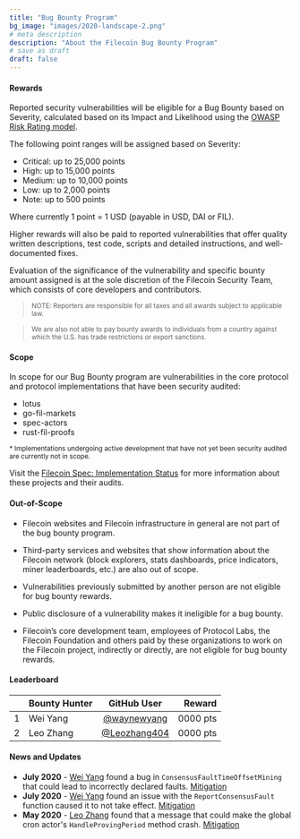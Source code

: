```yaml
---
title: "Bug Bounty Program"
bg_image: "images/2020-landscape-2.png"
# meta description
description: "About the Filecoin Bug Bounty Program"
# save as draft
draft: false
---
```


#### Rewards

Reported security vulnerabilities will be eligible for a Bug Bounty based on Severity, calculated based on its Impact and Likelihood using the [OWASP Risk Rating model](https://owasp.org/www-community/OWASP_Risk_Rating_Methodology).

The following point ranges will be assigned based on Severity:

  - Critical: up to 25,000 points
  - High: up to 15,000 points
  - Medium: up to 10,000 points
  - Low: up to 2,000 points
  - Note: up to 500 points

Where currently 1 point = 1 USD (payable in USD, DAI or FIL).

Higher rewards will also be paid to reported vulnerabilities that offer quality written descriptions, test code, scripts and detailed instructions, and well-documented fixes.

Evaluation of the significance of the vulnerability and specific bounty amount assigned is at the sole discretion of the Filecoin Security Team, which consists of core developers and contributors.


> <small>NOTE: Reporters are responsible for all taxes and all awards subject to applicable law.</small>

> <small>We are also not able to pay bounty awards to individuals from a country against which the U.S. has trade restrictions or export sanctions.</small>


#### Scope

In scope for our Bug Bounty program are vulnerabilities in the core protocol and protocol implementations that have been security audited:

  - lotus
  - go-fil-markets
  - spec-actors
  - rust-fil-proofs

<small>* Implementations undergoing active development that have not yet been security audited are currently not in scope.</small>

Visit the <a href="https://spec.filecoin.io/#intro__implementations-status" target="_blank">Filecoin Spec: Implementation Status</a> for more information about these projects and their audits.


#### Out-of-Scope

 - Filecoin websites and Filecoin infrastructure in general are not part of the bug bounty program.

 - Third-party services and websites that show information about the Filecoin network (block explorers, stats dashboards, price indicators, miner leaderboards, etc.) are also out of scope.

 - Vulnerabilities previously submitted by another person are not eligible for bug bounty rewards.

 - Public disclosure of a vulnerability makes it ineligible for a bug bounty.

 - Filecoin’s core development team, employees of Protocol Labs, the Filecoin Foundation and others paid by these organizations to work on the Filecoin project, indirectly or directly, are not eligible for bug bounty rewards.

#### Leaderboard

 | | Bounty Hunter |   GitHub User         | Reward  |
 |-| ------------- |:-------------:| -----:|
 |1| Wei Yang      | [@waynewyang](https://github.com/waynewyang) | 0000 pts |
 |2| Leo Zhang     | [@Leozhang404](https://github.com/Leozhang404) | 0000 pts |


#### News and Updates

- **July 2020** - [Wei Yang](https://github.com/waynewyang) found a bug in `ConsensusFaultTimeOffsetMining` that could lead to incorrectly declared faults. [Mitigation](https://github.com/filecoin-project/lotus/pull/1988)
- **July 2020** - [Wei Yang](https://github.com/waynewyang) found an issue with the `ReportConsensusFault` function caused it to not take effect. [Mitigation](https://github.com/filecoin-project/lotus/issues/1981)
- **May 2020** - [Leo Zhang](https://github.com/Leozhang404) found that a message that could make the global cron actor's `HandleProvingPeriod` method crash. [Mitigation](https://github.com/filecoin-project/specs-actors/pull/383)
